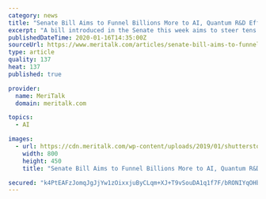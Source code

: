 ```yaml
---
category: news
title: "Senate Bill Aims to Funnel Billions More to AI, Quantum R&D Efforts"
excerpt: "A bill introduced in the Senate this week aims to steer tens of billions of new funding toward civilian Federal government research and development efforts involving “industries of the future” including artificial intelligence (AI) and quantum information science ... of those Federal investments in R&D “with complimentary investments ..."
publishedDateTime: 2020-01-16T14:35:00Z
sourceUrl: https://www.meritalk.com/articles/senate-bill-aims-to-funnel-billions-more-to-ai-quantum-rd-efforts/
type: article
quality: 137
heat: 137
published: true

provider:
  name: MeriTalk
  domain: meritalk.com

topics:
  - AI

images:
  - url: https://cdn.meritalk.com/wp-content/uploads/2019/01/shutterstock_1186368289-min.jpg
    width: 800
    height: 450
    title: "Senate Bill Aims to Funnel Billions More to AI, Quantum R&D Efforts"

secured: "k4PtEAFzJomqJgJjYw1zOixxjuByCLqm+XJ+T9vSouDA1q1f7F/bRONIYqOHbqo8Zi+0/Ba/ezNB8wVWptawHdRHHB/DIWZiKL4ftKcrwnM057pqvxK3e5wv4wWRJuLqBqi6Z027GsN5n5pXPV6ZQ16lSvBpCX7CJULmGE849QpvBuTls9Pd0fUoRGzJIVCQDMbZ4jt1Daj/ehU32MeHQgYWw+sf1oRfqsS8hvVV81UxFQ6UhfVmhiGH/hCcFJUfPDHYAA+0gPL3z+To8TDE0RXAiYlm0y+tNkFoq2R5NSfuMZL/cTX917pxzSC9xmWu;4lCwkUTtrhPFCAyYPIZ8JQ=="
---
```


